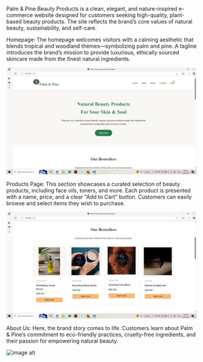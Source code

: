 Palm & Pine Beauty Products is a clean, elegant, and nature-inspired e-commerce website designed for customers seeking high-quality, plant-based beauty products. The site reflects the brand’s core values of natural beauty, sustainability, and self-care.

Homepage:
The homepage welcomes visitors with a calming aesthetic that blends tropical and woodland themes—symbolizing palm and pine. A tagline introduces the brand’s mission to provide luxurious, ethically sourced skincare made from the finest natural ingredients.

![image alt](https://github.com/dishalath/Demo/blob/dc5bc934eb9ed29efda0e74d2fcbeb586509331c/Screenshot%20(171).png)

Products Page:
This section showcases a curated selection of beauty products, including face oils, toners, and more. Each product is presented with a name, price, and a clear "Add to Cart" button. Customers can easily browse and select items they wish to purchase.

![image alt](https://github.com/dishalath/Demo/blob/d45f94614dae6d1268c9888500d1d81e7f340ba8/Screenshot%20(172).png)

About Us:
Here, the brand story comes to life. Customers learn about Palm & Pine’s commitment to eco-friendly practices, cruelty-free ingredients, and their passion for empowering natural beauty.

![image alt]()
